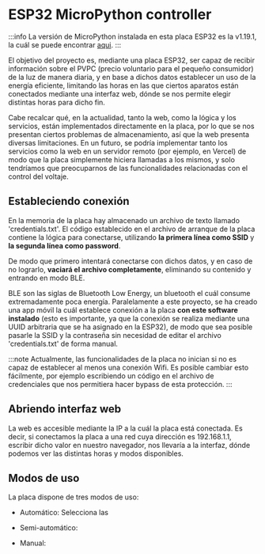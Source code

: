 # ESP32 MicroPython controller

:::info
La versión de MicroPython instalada en esta placa ESP32 es la v1.19.1, la cuál se puede encontrar [aqui](https://micropython.org/download/esp32/).
:::

El objetivo del proyecto es, mediante una placa ESP32, ser capaz de recibir información sobre el PVPC (precio voluntario para el pequeño consumidor) de la luz de manera diaria, y en base a dichos datos establecer un uso de la energía eficiente, limitando las horas en las que ciertos aparatos están conectados mediante una interfaz web, dónde se nos permite elegir distintas horas para dicho fin. 

Cabe recalcar qué, en la actualidad, tanto la web, como la lógica y los servicios, están implementados directamente en la placa, por lo que se nos presentan ciertos problemas de almacenamiento, así que la web presenta diversas limitaciones. En un futuro, se podría implementar tanto los servicios como la web en un servidor remoto (por ejemplo, en Vercel) de modo que la placa simplemente hiciera llamadas a los mismos, y solo tendríamos que preocuparnos de las funcionalidades relacionadas con el control del voltaje.

## Estableciendo conexión

En la memoria de la placa hay almacenado un archivo de texto llamado 'credentials.txt'. El código establecido en el archivo de arranque de la placa contiene la lógica para conectarse, utilizando **la primera línea como SSID** y **la segunda línea como password**. 

De modo que primero intentará conectarse con dichos datos, y en caso de no lograrlo, **vaciará el archivo completamente**, eliminando su contenido y entrando en modo BLE.

BLE son las siglas de Bluetooth Low Energy, un bluetooth el cuál consume extremadamente poca energía. Paralelamente a este proyecto, se ha creado una app móvil la cuál establece conexión a la placa **con este software instalado** (esto es importante, ya que la conexión se realiza mediante una UUID arbitraria que se ha asignado en la ESP32), de modo que sea posible pasarle la SSID y la contraseña sin necesidad de editar el archivo 'credentials.txt' de forma manual. 

:::note
Actualmente, las funcionalidades de la placa no inician si no es capaz de establecer al menos una conexión Wifi. Es posible cambiar esto fácilmente, por ejemplo escribiendo un código en el archivo de credenciales que nos permitiera hacer bypass de esta protección.
:::

## Abriendo interfaz web

La web es accesible mediante la IP a la cuál la placa está conectada. Es decir, si conectamos la placa a una red cuya dirección es 192.168.1.1, escribir dicho valor en nuestro navegador, nos llevaría a la interfaz, dónde podemos ver las distintas horas y modos disponibles.

## Modos de uso

La placa dispone de tres modos de uso:

- Automático: Selecciona las 

- Semi-automático: 

- Manual: 